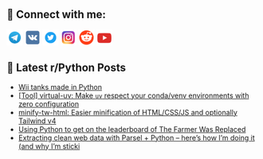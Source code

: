 ## 🔎 Connect with me:
[<img src="https://github.com/bullbesh/bullbesh/blob/main/images/Telegram.png" width="32" height="32" />](https://t.me/bullbesh)
[<img src="https://github.com/bullbesh/bullbesh/blob/main/images/VK.png" width="32" height="32" />](https://vk.com/bullbesh)
[<img src="https://github.com/bullbesh/bullbesh/blob/main/images/Twitter.png" width="32" height="32" />](https://twitter.com/bullbesh1)
[<img src="https://github.com/bullbesh/bullbesh/blob/main/images/Instagram.png" width="32" height="32" />](https://www.instagram.com/bullbesh)
[<img src="https://github.com/bullbesh/bullbesh/blob/main/images/Reddit.png" width="32" height="32" />](https://www.reddit.com/user/bullbesh)
[<img src="https://github.com/bullbesh/bullbesh/blob/main/images/YouTube.png" width="32" height="32" />](https://www.youtube.com/channel/UCtfjRs6uzgq5mfm8S06WTcg)

## 📕 Latest r/Python Posts
<!-- BLOG-POST-LIST:START -->
- [Wii tanks made in Python](https://www.reddit.com/r/Python/comments/1m6lzvk/wii_tanks_made_in_python/)
- [[Tool] virtual-uv: Make `uv` respect your conda/venv environments with zero configuration](https://www.reddit.com/r/Python/comments/1m6jucz/tool_virtualuv_make_uv_respect_your_condavenv/)
- [minify-tw-html: Easier minification of HTML/CSS/JS and optionally Tailwind v4](https://www.reddit.com/r/Python/comments/1m6j9bs/minifytwhtml_easier_minification_of_htmlcssjs_and/)
- [Using Python to get on the leaderboard of The Farmer Was Replaced](https://www.reddit.com/r/Python/comments/1m6hzcb/using_python_to_get_on_the_leaderboard_of_the/)
- [Extracting clean web data with Parsel + Python – here’s how I’m doing it &lpar;and why I’m sticki](https://www.reddit.com/r/Python/comments/1m6gzko/extracting_clean_web_data_with_parsel_python/)
<!-- BLOG-POST-LIST:END -->
